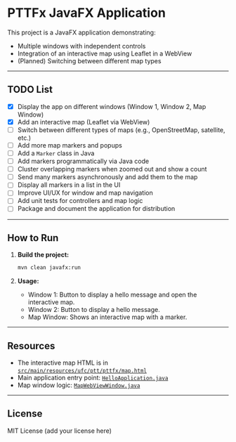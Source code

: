 # PTTFx JavaFX Application

This project is a JavaFX application demonstrating:
- Multiple windows with independent controls
- Integration of an interactive map using Leaflet in a WebView
- (Planned) Switching between different map types

---

## TODO List

- [x] Display the app on different windows (Window 1, Window 2, Map Window)
- [x] Add an interactive map (Leaflet via WebView)
- [ ] Switch between different types of maps (e.g., OpenStreetMap, satellite, etc.)
- [ ] Add more map markers and popups
- [ ] Add a `Marker` class in Java
- [ ] Add markers programmatically via Java code
- [ ] Cluster overlapping markers when zoomed out and show a count
- [ ] Send many markers asynchronously and add them to the map
- [ ] Display all markers in a list in the UI
- [ ] Improve UI/UX for window and map navigation
- [ ] Add unit tests for controllers and map logic
- [ ] Package and document the application for distribution

---

## How to Run

1. **Build the project:**
   ```sh
   mvn clean javafx:run
   ```

2. **Usage:**
   - Window 1: Button to display a hello message and open the interactive map.
   - Window 2: Button to display a hello message.
   - Map Window: Shows an interactive map with a marker.

---

## Resources

- The interactive map HTML is in [`src/main/resources/ufc/ptt/pttfx/map.html`](src/main/resources/ufc/ptt/pttfx/map.html)
- Main application entry point: [`HelloApplication.java`](src/main/java/ufc/ptt/pttfx/HelloApplication.java)
- Map window logic: [`MapWebViewWindow.java`](src/main/java/ufc/ptt/pttfx/MapWebViewWindow.java)

---

## License

MIT License (add your license here)